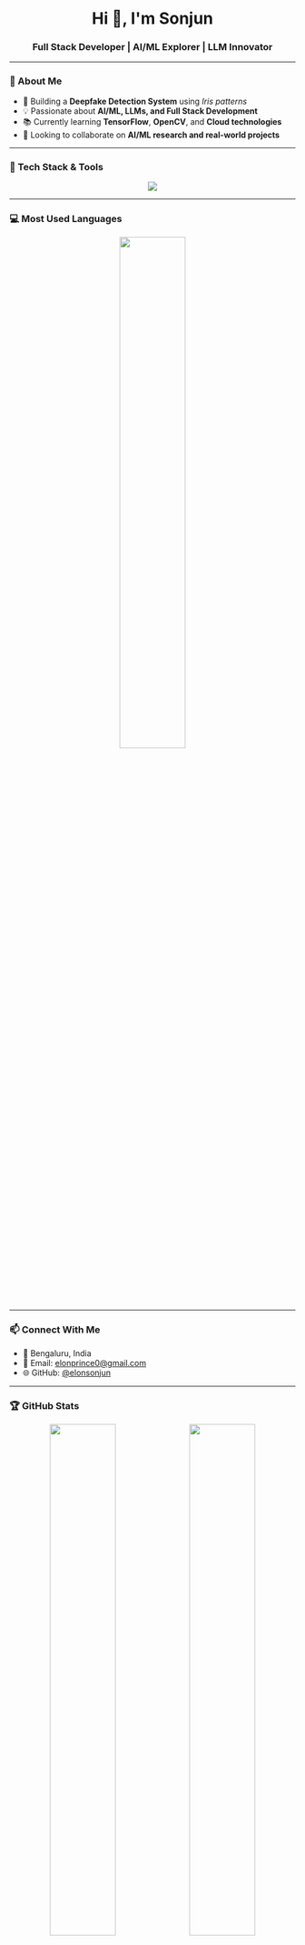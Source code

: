<h1 align="center">Hi 👋, I'm Sonjun</h1>
<h3 align="center">Full Stack Developer | AI/ML Explorer | LLM Innovator</h3>

---

### 🧠 About Me

- 🔭 Building a **Deepfake Detection System** using *Iris patterns*  
- 💡 Passionate about **AI/ML, LLMs, and Full Stack Development**  
- 📚 Currently learning **TensorFlow**, **OpenCV**, and **Cloud technologies**  
- 🤝 Looking to collaborate on **AI/ML research and real-world projects**

---

### 🚀 Tech Stack & Tools

<p align="center">
  <img src="https://skillicons.dev/icons?i=python,tensorflow,opencv,html,css,js,react,cpp,github,vscode,linux,flask&perline=6" />
</p>

---

### 💻 Most Used Languages

<p align="center">
  <img src="https://github-readme-stats.vercel.app/api/top-langs/?username=elonsonjun&layout=compact&theme=react&langs_count=6&hide_title=true" width="48%" />
</p>

---

### 📫 Connect With Me

- 📍 Bengaluru, India  
- 📧 Email: [elonprince0@gmail.com](mailto:elonprince0@gmail.com)  
- 🌐 GitHub: [@elonsonjun](https://github.com/elonsonjun)

---

### 🏆 GitHub Stats

<p align="center">
  <img src="https://github-readme-stats.vercel.app/api?username=elonsonjun&show_icons=true&theme=react" width="48%" />
  <img src="https://github-readme-streak-stats.herokuapp.com/?user=elonsonjun&theme=react" width="48%" />
</p>

---

> 🚀 *Let’s build future-ready AI together!*
